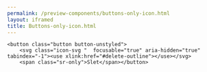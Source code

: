 ```yaml
--- 
permalink: /preview-components/buttons-only-icon.html
layout: iframed 
title: Buttons-only-icon.html
---
```

<div class="container py-8">

    <button class="button button-unstyled">
        <svg class="icon-svg "  focusable="true" aria-hidden="true" tabindex="-1"><use xlink:href="#delete-outline"></use></svg>
        <span class="sr-only">Slet</span></button>

</div>